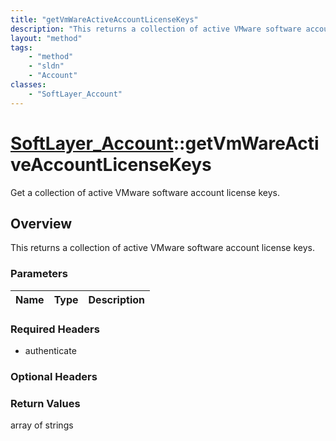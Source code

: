 ```yaml
---
title: "getVmWareActiveAccountLicenseKeys"
description: "This returns a collection of active VMware software account license keys."
layout: "method"
tags:
    - "method"
    - "sldn"
    - "Account"
classes:
    - "SoftLayer_Account"
---
```

# [SoftLayer_Account](/reference/services/SoftLayer_Account)::getVmWareActiveAccountLicenseKeys

Get a collection of active VMware software account license keys.


## Overview 
This returns a collection of active VMware software account license keys.

### Parameters 
|Name | Type | Description |
| --- | --- | --- |


### Required Headers
* authenticate

### Optional Headers

### Return Values
array of strings

